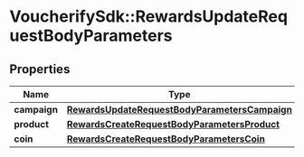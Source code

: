# VoucherifySdk::RewardsUpdateRequestBodyParameters

## Properties

| Name | Type | Description | Notes |
| ---- | ---- | ----------- | ----- |
| **campaign** | [**RewardsUpdateRequestBodyParametersCampaign**](RewardsUpdateRequestBodyParametersCampaign.md) |  | [optional] |
| **product** | [**RewardsCreateRequestBodyParametersProduct**](RewardsCreateRequestBodyParametersProduct.md) |  | [optional] |
| **coin** | [**RewardsCreateRequestBodyParametersCoin**](RewardsCreateRequestBodyParametersCoin.md) |  | [optional] |

